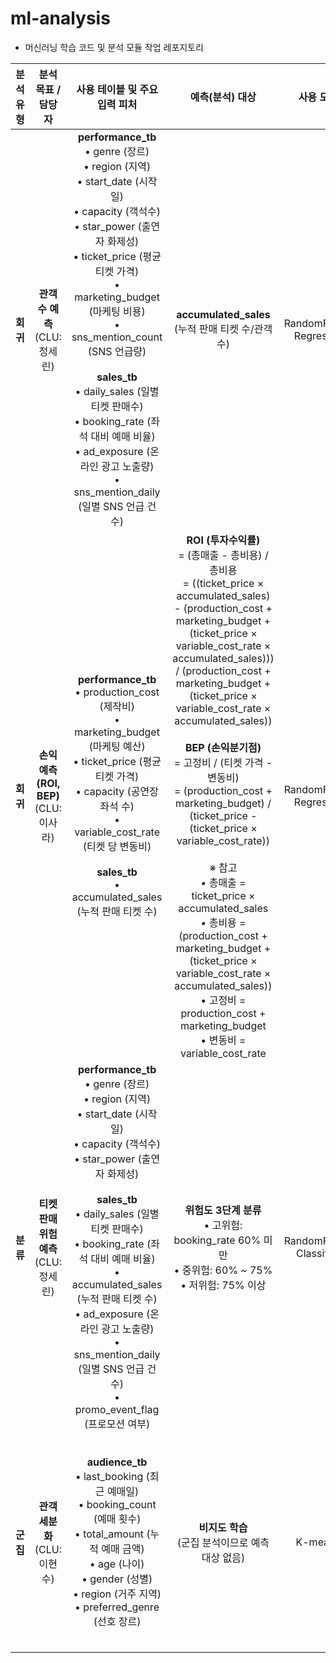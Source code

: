 # ml-analysis

- 머신러닝 학습 코드 및 분석 모듈 작업 레포지토리

| **분석 유형** |           **분석 목표 / 담당자**           |                                                                                                                                                                                                         **사용 테이블 및 주요 입력 피처**                                                                                                                                                                                                          |                                                                                                                                                                                                                                                                                                                                                             **예측(분석) 대상**                                                                                                                                                                                                                                                                                                                                                             |      **사용 모델**      |                                                                                                                                                                                        **주요 시각화**                                                                                                                                                                                        |
| :-----------: | :----------------------------------------: | :------------------------------------------------------------------------------------------------------------------------------------------------------------------------------------------------------------------------------------------------------------------------------------------------------------------------------------------------------------------------------------------------------------------------------------------------: | :-----------------------------------------------------------------------------------------------------------------------------------------------------------------------------------------------------------------------------------------------------------------------------------------------------------------------------------------------------------------------------------------------------------------------------------------------------------------------------------------------------------------------------------------------------------------------------------------------------------------------------------------------------------------------------------------------------------------------------------------: | :---------------------: | :-------------------------------------------------------------------------------------------------------------------------------------------------------------------------------------------------------------------------------------------------------------------------------------------------------------------------------------------------------------------------------------------: |
|   **회귀**    |     **관객 수 예측** <br>(CLU: 정세린)     | **performance_tb** <br>• genre (장르) <br>• region (지역) <br>• start_date (시작일) <br>• capacity (객석수) <br>• star_power (출연자 화제성) <br>• ticket_price (평균 티켓 가격) <br>• marketing_budget (마케팅 비용) <br>• sns_mention_count (SNS 언급량) <br><br> **sales_tb** <br>• daily_sales (일별 티켓 판매수) <br>• booking_rate (좌석 대비 예매 비율) <br>• ad_exposure (온라인 광고 노출량) <br>• sns_mention_daily (일별 SNS 언급 건수) |                                                                                                                                                                                                                                                                                                                                            **accumulated_sales** <br>(누적 판매 티켓 수/관객 수)                                                                                                                                                                                                                                                                                                                                            | RandomForest Regressor  | 1) 일자별 누적 관객 추이 라인 차트 <br> &nbsp;&nbsp;- X축: 날짜 <br> &nbsp;&nbsp;- Y축: 누적 판매 티켓 수(accumulated_sales) <br><br>2) 공연장 좌석 수와 누적 판매량 산점도 <br> &nbsp;&nbsp;- X축: 공연장 좌석 수(capacity) <br> &nbsp;&nbsp;- Y축: 누적 판매 티켓 수(accumulated_sales) <br><br>3) 유사 공연 대비 비교 바 차트 <br> &nbsp;&nbsp;- 동일 장르의 실제 관객 수 vs. 예측 관객 수 |
|   **회귀**    | **손익 예측 (ROI, BEP)** <br>(CLU: 이사라) |                                                                                       **performance_tb** <br>• production_cost (제작비) <br>• marketing_budget (마케팅 예산) <br>• ticket_price (평균 티켓 가격) <br>• capacity (공연장 좌석 수) <br>• variable_cost_rate (티켓 당 변동비) <br><br> **sales_tb** <br>• accumulated_sales (누적 판매 티켓 수)                                                                                       | **ROI (투자수익률)** <br> = (총매출 - 총비용) / 총비용 <br> = ((ticket_price × accumulated_sales) - (production_cost + marketing_budget + (ticket_price × variable_cost_rate × accumulated_sales))) / (production_cost + marketing_budget + (ticket_price × variable_cost_rate × accumulated_sales)) <br><br> **BEP (손익분기점)** <br> = 고정비 / (티켓 가격 - 변동비) <br> = (production_cost + marketing_budget) / (ticket_price - (ticket_price × variable_cost_rate)) <br><br>※ 참고 <br>• 총매출 = ticket_price × accumulated_sales <br>• 총비용 = (production_cost + marketing_budget + (ticket_price × variable_cost_rate × accumulated_sales)) <br>• 고정비 = production_cost + marketing_budget <br>• 변동비 = variable_cost_rate | RandomForest Regressor  |                        1) 수익-비용 교차 그래프 <br> &nbsp;&nbsp;- X축: 누적 판매 티켓 수(accumulated_sales) <br> &nbsp;&nbsp;- Y축: 매출액 vs. 총비용 <br><br>2) ROI 변화 라인 차트 <br> &nbsp;&nbsp;- 마케팅 예산·티켓 가격 등 변화에 따른 ROI 추이 <br><br>3) 몬테카를로 시뮬레이션 결과 분포 <br> &nbsp;&nbsp;- ROI·BEP의 변동성을 히스토그램/박스플롯으로 시각화                         |
|   **분류**    | **티켓 판매 위험 예측** <br>(CLU: 정세린)  |              **performance_tb** <br>• genre (장르) <br>• region (지역) <br>• start_date (시작일) <br>• capacity (객석수) <br>• star_power (출연자 화제성) <br><br> **sales_tb** <br>• daily_sales (일별 티켓 판매수) <br>• booking_rate (좌석 대비 예매 비율) <br>• accumulated_sales (누적 판매 티켓 수) <br>• ad_exposure (온라인 광고 노출량) <br>• sns_mention_daily (일별 SNS 언급 건수) <br>• promo_event_flag (프로모션 여부)               |                                                                                                                                                                                                                                                                                                                  **위험도 3단계 분류** <br>• 고위험: booking_rate 60% 미만 <br>• 중위험: 60% ~ 75% <br>• 저위험: 75% 이상                                                                                                                                                                                                                                                                                                                   | RandomForest Classifier |                                                                 1) 과거 공연 리스트 테이블 (위험도 표시) <br> &nbsp;&nbsp;- 위험 공연을 한눈에 파악 <br><br>2) ROC 및 PR Curve <br> &nbsp;&nbsp;- 모델 성능(정밀도·재현율) 평가 <br><br>3) 예매 추이 비교 그래프 <br> &nbsp;&nbsp;- booking_rate와 목표치(75%)를 함께 시각화                                                                  |
|   **군집**    |     **관객 세분화** <br>(CLU: 이현수)      |                                                                                                                **audience_tb** <br>• last_booking (최근 예매일) <br>• booking_count (예매 횟수) <br>• total_amount (누적 예매 금액) <br>• age (나이) <br>• gender (성별) <br>• region (거주 지역) <br>• preferred_genre (선호 장르)                                                                                                                |                                                                                                                                                                                                                                                                                                                                            **비지도 학습** <br>(군집 분석이므로 예측 대상 없음)                                                                                                                                                                                                                                                                                                                                             |         K-means         |                                                         1) 클러스터 산점도 <br> &nbsp;&nbsp;- 클러스터별로 산점도 색상 구분 <br><br>2) 그룹별 인원수 및 평균 예매 금액 바 차트 <br> &nbsp;&nbsp;- 각 군집별 요약 통계 시각화 <br><br>3) Radar 차트 <br> &nbsp;&nbsp;- 각 군집의 RFM(Recency, Frequency, Monetary) 등 주요 지표 시각화                                                         |

